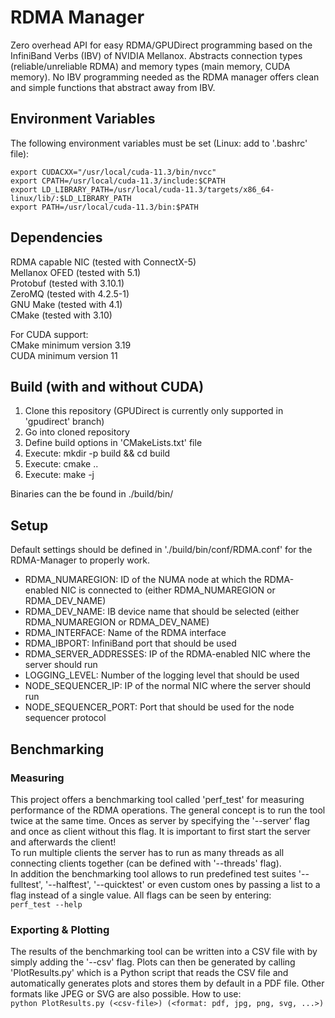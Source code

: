 
# RDMA Manager
Zero overhead API for easy RDMA/GPUDirect programming based on the InfiniBand Verbs (IBV) of NVIDIA Mellanox. Abstracts connection types (reliable/unreliable RDMA) and memory types (main memory, CUDA memory). No IBV programming needed as the RDMA manager offers clean and simple functions that abstract away from IBV.

## Environment Variables
The following environment variables must be set (Linux: add to '.bashrc' file):
```
export CUDACXX="/usr/local/cuda-11.3/bin/nvcc"
export CPATH=/usr/local/cuda-11.3/include:$CPATH
export LD_LIBRARY_PATH=/usr/local/cuda-11.3/targets/x86_64-linux/lib/:$LD_LIBRARY_PATH
export PATH=/usr/local/cuda-11.3/bin:$PATH
```

## Dependencies
RDMA capable NIC (tested with ConnectX-5)  
Mellanox OFED (tested with 5.1)  
Protobuf (tested with 3.10.1)  
ZeroMQ (tested with 4.2.5-1)  
GNU Make (tested with 4.1)  
CMake (tested with 3.10)  

For CUDA support:  
CMake minimum version 3.19  
CUDA minimum version 11  

## Build (with and without CUDA)
1. Clone this repository (GPUDirect is currently only supported in 'gpudirect' branch)
2. Go into cloned repository
3. Define build options in 'CMakeLists.txt' file
4. Execute: mkdir -p build && cd build
5. Execute: cmake ..
6. Execute: make -j

Binaries can the be found in ./build/bin/

## Setup
Default settings should be defined in './build/bin/conf/RDMA.conf' for the RDMA-Manager to properly work.
- RDMA_NUMAREGION:  ID of the NUMA node at which the RDMA-enabled NIC is connected to (either RDMA_NUMAREGION or RDMA_DEV_NAME)
- RDMA_DEV_NAME: IB device name that should be selected (either RDMA_NUMAREGION or RDMA_DEV_NAME)
- RDMA_INTERFACE:  Name of the RDMA interface
- RDMA_IBPORT:  InfiniBand port that should be used
- RDMA_SERVER_ADDRESSES:  IP of the RDMA-enabled NIC where the server should run
- LOGGING_LEVEL:  Number of the logging level that should be used
- NODE_SEQUENCER_IP:  IP of the normal NIC where the server should run
- NODE_SEQUENCER_PORT:  Port that should be used for the node sequencer protocol

## Benchmarking
### Measuring
This project offers a benchmarking tool called 'perf_test' for measuring performance of the RDMA operations. The general concept is to run the tool twice at the same time. Onces as server by specifying the '--server' flag and once as client without this flag.
It is important to first start the server and afterwards the client!\
To run multiple clients the server has to run as many threads as all connecting clients together (can be defined with '--threads' flag).\
In addition the benchmarking tool allows to run predefined test suites '--fulltest', '--halftest', '--quicktest' or even custom ones by passing a list to a flag instead of a single value. All flags can be seen by entering:\
```perf_test --help```

### Exporting & Plotting
The results of the benchmarking tool can be written into a CSV file with by simply adding the '--csv' flag. Plots can then be generated by calling 'PlotResults.py' which is a Python script that reads the CSV file and automatically generates plots and stores them by default in a PDF file. Other formats like JPEG or SVG are also possible.
How to use:\
```python PlotResults.py (<csv-file>) (<format: pdf, jpg, png, svg, ...>)```
